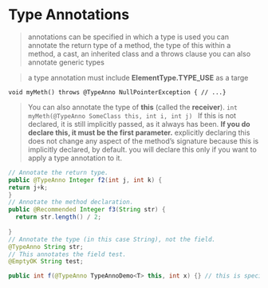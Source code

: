 # Type Annotations
> annotations can be specified in which a type is used
> you can annotate the return type of a method, the type of this within a method, a cast, an inherited class and a throws clause
> you can also annotate generic types

> a type annotation must include **ElementType.TYPE_USE** as a targe

`void myMeth() throws @TypeAnno NullPointerException { // ...}`


> You can also annotate the type of **this** (called the **receiver**). 
`int myMeth(@TypeAnno SomeClass this, int i, int j) `
> If this is not declared, it is still implicitly passed, as it always has been.
> **If you do declare this, it must be the first parameter.**
> explicitly declaring this does not change any aspect of the method’s signature because this is implicitly declared, by default. 
> you will declare this only if you want to apply a type annotation to it.

```java
// Annotate the return type.
public @TypeAnno Integer f2(int j, int k) {
return j+k; 
}
// Annotate the method declaration.
public @Recommended Integer f3(String str) {
  return str.length() / 2;
  
}
// Annotate the type (in this case String), not the field.
@TypeAnno String str;
// This annotates the field test.
@EmptyOK String test;

public int f(@TypeAnno TypeAnnoDemo<T> this, int x) {} // this is specified as the first parameter and is of type TypeAnnoDemo (which is the class of which f( ) is a member).
```

